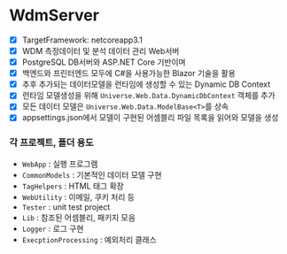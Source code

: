 # WdmServer
- [x] TargetFramework: netcoreapp3.1
- [x] WDM 측정데이터 및 분석 데이터 관리 Web서버
- [x] PostgreSQL DB서버와 ASP.NET Core 기반이며 
- [x] 백엔드와 프린터엔드 모두에 C#을 사용가능한 Blazor 기술을 활용
- [x] 추후 추가되는 데이터모델을 런타임에 생성할 수 있는 Dynamic DB Context
- [x] 런타임 모델생성을 위해 `Universe.Web.Data.DynamicDbContext` 객체를 추가
- [x] 모든 데이터 모델은 `Universe.Web.Data.ModelBase<T>`를 상속
- [x] appsettings.json에서 모델이 구현된 어셈블리 파일 목록을 읽어와 모델을 생성

### 각 프로젝트, 폴더 용도
- `WebApp` : 실행 프로그램
- `CommonModels` : 기본적인 데이터 모델 구현
- `TagHelpers` : HTML 태그 확장
- `WebUtility` : 이메일, 쿠키 처리 등
- `Tester` : unit test project
- `Lib` : 참조된 어셈블리, 패키지 모음
- `Logger` : 로그 구현
- `ExecptionProcessing` : 예외처리 클래스
